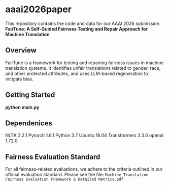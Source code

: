 # aaai2026paper
This repository contains the code and data for our AAAI 2026 submission **FairTune: A Self-Guided Fairness Testing and Repair Approach for Machine Translation**
## Overview
FairTune is a framework for testing and repairing fairness issues in machine translation systems. It identifies unfair translations related to gender, race, and other protected attributes, and uses LLM-based regeneration to mitigate bias.
## Getting Started
**python main.py**
## Dependenices
NLTK 3.2.1
Pytorch 1.6.1
Python 3.7
Ubuntu 16.04
Transformers 3.3.0
openai 1.72.0

## Fairness Evaluation Standard
For all fairness-related evaluations, we adhere to the criteria outlined in our official evaluation standard.
Please see the file: `Machine Translation Fairness Evaluation Framework & Detailed Metrics.pdf`
